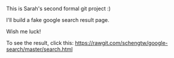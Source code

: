 This is Sarah's second formal git project :)

I'll build a fake google search result page.

Wish me luck!

To see the result, click this: https://rawgit.com/schengtw/google-search/master/search.html
